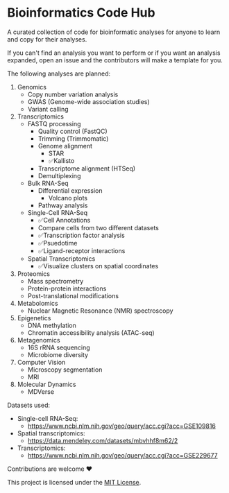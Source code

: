# Bioinformatics Code Hub
A curated collection of code for bioinformatic analyses for anyone to learn and copy for their analyses.

If you can't find an analysis you want to perform or if you want an analysis expanded, open an issue and the contributors will make a template for you.

The following analyses are planned:
1. Genomics
   - Copy number variation analysis
   - GWAS (Genome-wide association studies)
   - Variant calling
2. Transcriptomics
   - FASTQ processing
      - Quality control (FastQC)
      - Trimming (Trimmomatic)
      - Genome alignment
        - STAR
        - ✅Kallisto
      - Transcriptome alignment (HTSeq)
      - Demultiplexing
   - Bulk RNA-Seq
     - Differential expression
        - Volcano plots
     - Pathway analysis
   - Single-Cell RNA-Seq
     - ✅Cell Annotations
     - Compare cells from two different datasets
     - ✅Transcription factor analysis
     - ✅Psuedotime 
     - ✅Ligand-receptor interactions
   - Spatial Transcriptomics
     - ✅Visualize clusters on spatial coordinates
3. Proteomics
   - Mass spectrometry 
   - Protein-protein interactions
   - Post-translational modifications
4. Metabolomics
   - Nuclear Magnetic Resonance (NMR) spectroscopy
5. Epigenetics
   - DNA methylation
   - Chromatin accessibility analysis (ATAC-seq)
6. Metagenomics
   - 16S rRNA sequencing
   - Microbiome diversity
7. Computer Vision
   - Microscopy segmentation
   - MRI
8. Molecular Dynamics
   - MDVerse

Datasets used:
   - Single-cell RNA-Seq:
     - https://www.ncbi.nlm.nih.gov/geo/query/acc.cgi?acc=GSE109816
   - Spatial transcriptomics:
     - https://data.mendeley.com/datasets/mbvhhf8m62/2
   - Transcriptomics:
     - https://www.ncbi.nlm.nih.gov/geo/query/acc.cgi?acc=GSE229677

 
Contributions are welcome ❤️



This project is licensed under the [MIT License](./LICENSE).
